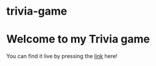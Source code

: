 # trivia-game
<h1>Welcome to my Trivia game</h1>
<p>You can find it live by pressing the <a href="https://rye-guy.github.io/trivia-game/">link</a> here!</p>
